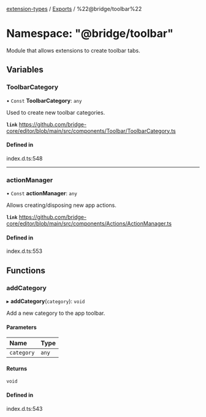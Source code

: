 [extension-types](../README.md) / [Exports](../modules.md) / %22@bridge/toolbar%22

# Namespace: "@bridge/toolbar"

Module that allows extensions to create toolbar tabs.

## Variables

### ToolbarCategory

• `Const` **ToolbarCategory**: `any`

Used to create new toolbar categories.

**`link`** https://github.com/bridge-core/editor/blob/main/src/components/Toolbar/ToolbarCategory.ts

#### Defined in

index.d.ts:548

___

### actionManager

• `Const` **actionManager**: `any`

Allows creating/disposing new app actions.

**`link`** https://github.com/bridge-core/editor/blob/main/src/components/Actions/ActionManager.ts

#### Defined in

index.d.ts:553

## Functions

### addCategory

▸ **addCategory**(`category`): `void`

Add a new category to the app toolbar.

#### Parameters

| Name | Type |
| :------ | :------ |
| `category` | `any` |

#### Returns

`void`

#### Defined in

index.d.ts:543

